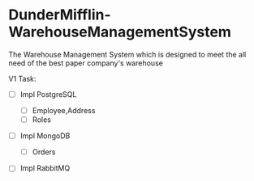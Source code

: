 # DunderMifflin-WarehouseManagementSystem
The Warehouse Management System which is designed to meet the all need of the best paper company's warehouse

V1 Task:
- [ ] Impl PostgreSQL
  - [ ] Employee,Address
  - [ ] Roles
- [ ] Impl MongoDB
  - [ ] Orders
- [ ] Impl RabbitMQ


